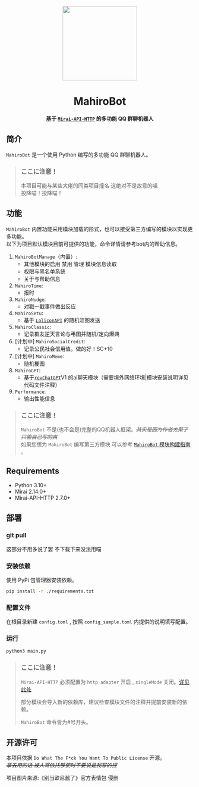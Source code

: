 <div align="center">
<img src="https://i0.hdslb.com/bfs/article/90f468f90fd2715a42c0b017c53953c65fd4e8e4.png" width=200px>

# MahiroBot

**基于 [`Mirai-API-HTTP`](https://github.com/project-mirai/mirai-api-http)  的多功能 QQ 群聊机器人**

</div>

## 简介

`MahiroBot` 是一个使用 Python 编写的多功能 QQ 群聊机器人。

>### **ここに注意！**
>
>本项目可能与某些大佬的同类项目撞名 这绝对不是故意的喵  
>投降喵！投降喵！

## 功能

`MahiroBot` 内置功能采用模块加载的形式，也可以接受第三方编写的模块以实现更多功能。  
以下为项目默认模块目前可提供的功能，命令详情请参考bot内的帮助信息。

1. `MahiroBotManage`（内置）:
    - 其他模块的启用 禁用 管理 模块信息读取
    - 权限与黑名单系统
    - 关于与帮助信息
2. `MahiroTime`:
    - 报时
3. `MahiroNudge`:
    - 对戳一戳事件做出反应
4. `MahiroSetu`:
    - 基于 [`LoliconAPI`](https://api.lolicon.app/#/setu) 的随机涩图发送
5. `MahiroClassic`:
    - 记录群友逆天言论与弔图并随机/定向爆典
6. [计划中] `MahiroSocialCredit`:
    - 记录公民社会信用值。做的好！SC+10
7. [计划中] `MahiroMeme`:
    - 随机梗图
8. `MahiroGPT`:
    - 基于[`revChatGPT`](https://github.com/acheong08/ChatGPT)V1 的ai聊天模块（需要境外网络环境|模块安装说明详见代码文件注释）
9. `Performance`:
    - 输出性能信息

>### **ここに注意！**
>`MahiroBot` 不是(也不会是)完整的QQ机器人框架。_~~其实是因为作者太菜了 只管自己写的爽~~_  
>如果您想为 `MahiroBot` 编写第三方模块 可以参考  [`MahiroBot` 模块构建指南](https://github.com/XuuChannel/MahiroBot/blob/master/docs/ModuleInstruction.md) 。

## Requirements

- Python 3.10+
- Mirai 2.14.0+
- Mirai-API-HTTP 2.7.0+

## 部署
### git pull

这部分不用多说了罢 不下载下来没法用喵

### 安装依赖

使用 PyPi 包管理器安装依赖。

```bash
pip install -r ./requirements.txt
```

### 配置文件

在根目录新建 `config.toml` , 按照 `config_sample.toml` 内提供的说明填写配置。

### 运行

```bash
python3 main.py
```

>### **ここに注意！**
>
>`Mirai-API-HTTP` 必须配置为 `http adapter` 开启 , `singleMode` 关闭。[详见此处](https://github.com/project-mirai/mirai-api-http#settingyml%E6%A8%A1%E6%9D%BF)
>
>部分模块会导入新的依赖库，建议检查模块文件的注释并提前安装新的依赖。
>
>`MahiroBot` 命令皆为#号开头。

## 开源许可

本项目依据 `Do What The F*ck You Want To Public License` 开源。  
_~~拿去用的话 被人骂依托够使时不要说是我写的捏~~_

项目图片来源:《别当欧尼酱了》官方表情包  侵删